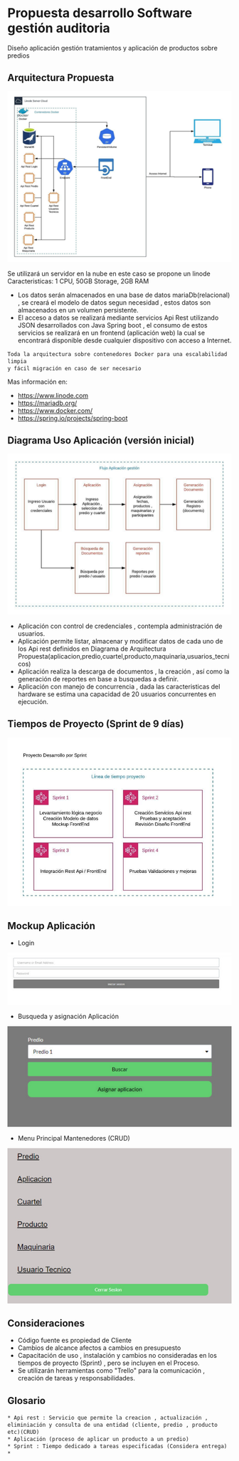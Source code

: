 
# Propuesta desarrollo Software gestión auditoria 
Diseño aplicación gestión tratamientos y aplicación de productos sobre predios  

## Arquitectura Propuesta 

![alt text](https://github.com/reneberto/eli/blob/master/elidiag.jpeg)

Se utilizará un servidor en la nube en este caso se propone un linode Caracteristicas:
 1 CPU, 50GB Storage, 2GB RAM
* Los datos serán almacenados en una base de datos mariaDb(relacional) , se creará el modelo de datos segun necesidad , estos datos son almacenados en un volumen persistente.
* El acceso a datos se realizará mediante servicios Api Rest utilizando JSON desarrollados con Java Spring boot , el consumo de estos servicios se realizará en un frontend (aplicación web) la cual se encontrará disponible desde cualquier dispositivo con acceso a Internet.
```
Toda la arquitectura sobre contenedores Docker para una escalabilidad limpia 
y fácil migración en caso de ser necesario
```

Mas información en: 
* https://www.linode.com
* https://mariadb.org/
* https://www.docker.com/
* https://spring.io/projects/spring-boot

## Diagrama Uso Aplicación (versión inicial)

![alt text](https://github.com/reneberto/eli/blob/master/Flujoapp.jpeg)

* Aplicación con control de credenciales , contempla administración de usuarios.
* Aplicación permite listar, almacenar y modificar datos de cada uno de los Api rest definidos en Diagrama de Arquitectura Propuesta(aplicacion,predio,cuartel,producto,maquinaria,usuarios_tecnicos)
* Aplicación realiza la descarga de documentos , la creación , así como la generación de reportes en base a busquedas a definir.
* Aplicación con manejo de concurrencia , dada las caracteristicas del hardware se estima una capacidad de 20 usuarios concurrentes en ejecución.

## Tiempos de Proyecto (Sprint de 9 días)

![alt text](https://github.com/reneberto/Aplicacion/blob/master/DiagramaProyecto.jpeg)

## Mockup Aplicación

* Login

![alt text](https://github.com/reneberto/eli/blob/master/login.jpeg)

* Busqueda y asignación Aplicación

![alt text](https://github.com/reneberto/eli/blob/master/busquedapredio.jpeg)


* Menu Principal Mantenedores (CRUD)

![alt text](https://github.com/reneberto/eli/blob/master/menu.jpeg)



## Consideraciones

* Código fuente es propiedad de Cliente
* Cambios de alcance afectos a cambios en presupuesto
* Capacitación de uso , instalación y cambios no consideradas en los tiempos de proyecto (Sprint) , pero se incluyen en el Proceso.
* Se utilizarán herramientas como "Trello" para la comunicación , creación de tareas y responsabilidades. 


## Glosario


```
* Api rest : Servicio que permite la creacion , actualización , eliminiación y consulta de una entidad (cliente, predio , producto etc)(CRUD)
* Aplicación (proceso de aplicar un producto a un predio)
* Sprint : Tiempo dedicado a tareas especificadas (Considera entrega)
* 
```


